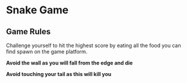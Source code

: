 # Snake Game

## Game Rules

Challenge yourself to hit the highest score by eating all the food you can find spawn on the game platform.

**Avoid the wall as you will fall from the edge and die**

**Avoid touching your tail as this will kill you**

